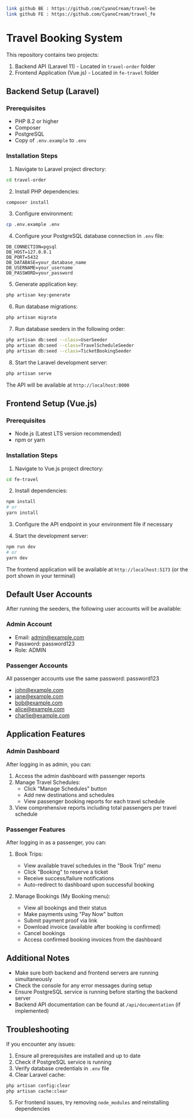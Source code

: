 ```bash
link github BE : https://github.com/CyanoCream/travel-be
link github FE : https://github.com/CyanoCream/travel_fe
```
# Travel Booking System

This repository contains two projects:

1. Backend API (Laravel 11) - Located in `travel-order` folder
2. Frontend Application (Vue.js) - Located in `fe-travel` folder

## Backend Setup (Laravel)

### Prerequisites

- PHP 8.2 or higher
- Composer
- PostgreSQL
- Copy of `.env.example` to `.env`

### Installation Steps

1. Navigate to Laravel project directory:

```bash
cd travel-order
```

2. Install PHP dependencies:

```bash
composer install
```

3. Configure environment:

```bash
cp .env.example .env
```

4. Configure your PostgreSQL database connection in `.env` file:

```
DB_CONNECTION=pgsql
DB_HOST=127.0.0.1
DB_PORT=5432
DB_DATABASE=your_database_name
DB_USERNAME=your_username
DB_PASSWORD=your_password
```

5. Generate application key:

```bash
php artisan key:generate
```

6. Run database migrations:

```bash
php artisan migrate
```

7. Run database seeders in the following order:

```bash
php artisan db:seed --class=UserSeeder
php artisan db:seed --class=TravelScheduleSeeder
php artisan db:seed --class=TicketBookingSeeder
```

8. Start the Laravel development server:

```bash
php artisan serve
```

The API will be available at `http://localhost:8000`

## Frontend Setup (Vue.js)

### Prerequisites

- Node.js (Latest LTS version recommended)
- npm or yarn

### Installation Steps

1. Navigate to Vue.js project directory:

```bash
cd fe-travel
```

2. Install dependencies:

```bash
npm install
# or
yarn install
```

3. Configure the API endpoint in your environment file if necessary

4. Start the development server:

```bash
npm run dev
# or
yarn dev
```

The frontend application will be available at `http://localhost:5173` (or the port shown in your terminal)

## Default User Accounts

After running the seeders, the following user accounts will be available:

### Admin Account

- Email: admin@example.com
- Password: password123
- Role: ADMIN

### Passenger Accounts

All passenger accounts use the same password: password123

- john@example.com
- jane@example.com
- bob@example.com
- alice@example.com
- charlie@example.com

## Application Features

### Admin Dashboard

After logging in as admin, you can:

1. Access the admin dashboard with passenger reports
2. Manage Travel Schedules:
   - Click "Manage Schedules" button
   - Add new destinations and schedules
   - View passenger booking reports for each travel schedule
3. View comprehensive reports including total passengers per travel schedule

### Passenger Features

After logging in as a passenger, you can:

1. Book Trips:

   - View available travel schedules in the "Book Trip" menu
   - Click "Booking" to reserve a ticket
   - Receive success/failure notifications
   - Auto-redirect to dashboard upon successful booking

2. Manage Bookings (My Booking menu):
   - View all bookings and their status
   - Make payments using "Pay Now" button
   - Submit payment proof via link
   - Download invoice (available after booking is confirmed)
   - Cancel bookings
   - Access confirmed booking invoices from the dashboard

## Additional Notes

- Make sure both backend and frontend servers are running simultaneously
- Check the console for any error messages during setup
- Ensure PostgreSQL service is running before starting the backend server
- Backend API documentation can be found at `/api/documentation` (if implemented)

## Troubleshooting

If you encounter any issues:

1. Ensure all prerequisites are installed and up to date
2. Check if PostgreSQL service is running
3. Verify database credentials in `.env` file
4. Clear Laravel cache:

```bash
php artisan config:clear
php artisan cache:clear
```

5. For frontend issues, try removing `node_modules` and reinstalling dependencies
